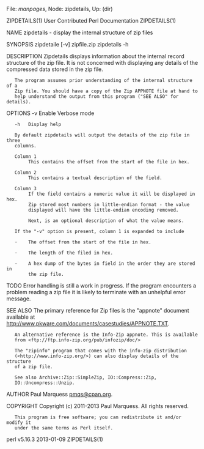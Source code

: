 File: *manpages*,  Node: zipdetails,  Up: (dir)

ZIPDETAILS(1)         User Contributed Perl Documentation        ZIPDETAILS(1)



NAME
       zipdetails - display the internal structure of zip files

SYNOPSIS
           zipdetaile [-v] zipfile.zip
               zipdetails -h

DESCRIPTION
       Zipdetails displays information about the internal record structure of
       the zip file. It is not concerned with displaying any details of the
       compressed data stored in the zip file.

       The program assumes prior understanding of the internal structure of a
       Zip file. You should have a copy of the Zip APPNOTE file at hand to
       help understand the output from this program ("SEE ALSO" for details).

   OPTIONS
       -v   Enable Verbose mode

       -h   Display help

       By default zipdetails will output the details of the zip file in three
       columns.

       Column 1
            This contains the offset from the start of the file in hex.

       Column 2
            This contains a textual description of the field.

       Column 3
            If the field contains a numeric value it will be displayed in hex.
            Zip stored most numbers in little-endian format - the value
            displayed will have the little-endian encoding removed.

            Next, is an optional description of what the value means.

       If the "-v" option is present, column 1 is expanded to include

       ·    The offset from the start of the file in hex.

       ·    The length of the filed in hex.

       ·    A hex dump of the bytes in field in the order they are stored in
            the zip file.

TODO
       Error handling is still a work in progress.  If the program encounters
       a problem reading a zip file it is likely to terminate with an
       unhelpful error message.

SEE ALSO
       The primary reference for Zip files is the "appnote" document available
       at <http://www.pkware.com/documents/casestudies/APPNOTE.TXT>.

       An alternative reference is the Info-Zip appnote. This is available
       from <ftp://ftp.info-zip.org/pub/infozip/doc/>

       The "zipinfo" program that comes with the info-zip distribution
       (<http://www.info-zip.org/>) can also display details of the structure
       of a zip file.

       See also Archive::Zip::SimpleZip, IO::Compress::Zip,
       IO::Uncompress::Unzip.

AUTHOR
       Paul Marquess pmqs@cpan.org.

COPYRIGHT
       Copyright (c) 2011-2013 Paul Marquess. All rights reserved.

       This program is free software; you can redistribute it and/or modify it
       under the same terms as Perl itself.



perl v5.16.3                      2013-01-09                     ZIPDETAILS(1)
